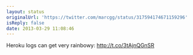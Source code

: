 ```yaml
---
layout: status
originalUrl: 'https://twitter.com/marcgg/status/317594174671159296'
isReply: false
date: 2013-03-29 11:08:46
---
```


Heroku logs can get very rainbowy:  http://t.co/3tAjnQGnSR
